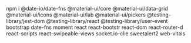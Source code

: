 npm i @date-io/date-fns @material-ui/core @material-ui/data-grid @material-ui/icons @material-ui/lab @material-ui/pickers @testing-library/jest-dom @testing-library/react @testing-library/user-event bootstrap date-fns moment react react-bootstr react-dom react-router-d react-scripts react-swipeable-views socket.io-clie sweetalert2 web-vitals
